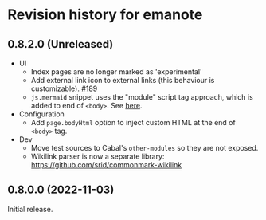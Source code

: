 # Revision history for emanote

## 0.8.2.0 (Unreleased)

- UI
  - Index pages are no longer marked as 'experimental'
  - Add external link icon to external links (this behaviour is customizable). [\#189](https://github.com/EmaApps/emanote/pull/189)
  - `js.mermaid` snippet uses the "module" script tag approach, which is added to end of `<body>`. See [here](https://mermaid-js.github.io/mermaid/#/n00b-gettingStarted?id=_3-calling-the-javascript-api). 
- Configuration
  - Add `page.bodyHtml` option to inject custom HTML at the end of `<body>` tag.
- Dev
  - Move test sources to Cabal's `other-modules` so they are not exposed.
  - Wikilink parser is now a separate library: https://github.com/srid/commonmark-wikilink

## 0.8.0.0 (2022-11-03)

Initial release.